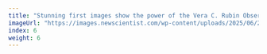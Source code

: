 ```yaml
---
title: "Stunning first images show the power of the Vera C. Rubin Observatory"
imageUrl: "https://images.newscientist.com/wp-content/uploads/2025/06/20111708/SEI_255987692.jpg?width=788"
index: 6
weight: 6
---
```

